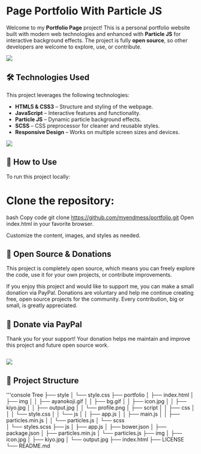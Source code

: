 # Page Portfolio With Particle JS

Welcome to my **Portfolio Page** project! This is a personal portfolio website built with modern web technologies and enhanced with **Particle JS** for interactive background effects. The project is fully **open source**, so other developers are welcome to explore, use, or contribute.

<img src="https://user-images.githubusercontent.com/73097560/115834477-dbab4500-a447-11eb-908a-139a6edaec5c.gif"></p>

## 🛠 Technologies Used

This project leverages the following technologies:

- **HTML5 & CSS3** – Structure and styling of the webpage.
- **JavaScript** – Interactive features and functionality.
- **Particle JS** – Dynamic particle background effects.
- **SCSS** – CSS preprocessor for cleaner and reusable styles.
- **Responsive Design** – Works on multiple screen sizes and devices.

<img src="https://user-images.githubusercontent.com/73097560/115834477-dbab4500-a447-11eb-908a-139a6edaec5c.gif"></p>
## 🚀 How to Use
To run this project locally:

# Clone the repository:

bash
Copy code
git clone https://github.com/myendmess/portfolio.git
Open index.html in your favorite browser.

Customize the content, images, and styles as needed.

## 🤝 Open Source & Donations
This project is completely open source, which means you can freely explore the code, use it for your own projects, or contribute improvements.

If you enjoy this project and would like to support me, you can make a small donation via PayPal.
Donations are voluntary and help me continue creating free, open source projects for the community. Every contribution, big or small, is greatly appreciated.

## 💖 Donate via PayPal

Thank you for your support! Your donation helps me maintain and improve this project and future open source work.

<img src=""></p>

<img src="https://user-images.githubusercontent.com/73097560/115834477-dbab4500-a447-11eb-908a-139a6edaec5c.gif"></p>

## 📁 Project Structure

'''console
Tree
├── style
│   └── style.css
├── portfolio
│   ├── index.html
│   ├── img
│   │   ├── ayanokoji.gif
│   │   ├── bg.gif
│   │   ├── icon.jpg
│   │   ├── kiyo.jpg
│   │   ├── output.jpg
│   │   └── profile.png
│   ├── script
│   │   ├── css
│   │   │   └── style.css
│   │   └── js
│   │       ├── app.js
│   │       ├── main.js
│   │       ├── particles.min.js
│   │       └── particles.js
│   └── scss          
│       └── styles.scss
├── js
│   ├── app.js
│   ├── bower.json
│   ├── package.json
│   ├── particles.min.js
│   └── particles.js
├── img
│   ├── icon.jpg
│   ├── kiyo.jpg
│   └── output.jpg
├── index.html
├── LICENSE
└── README.md
